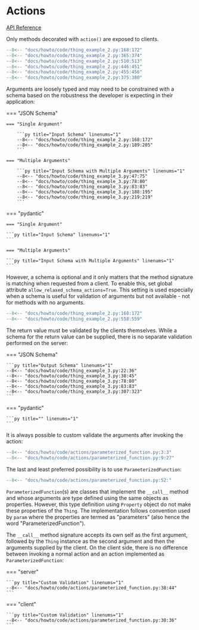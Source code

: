 Actions
=======

[API Reference](../../api-reference/action/index.md)

Only methods decorated with `action()` are exposed to clients. 

```py title="Actions" linenums="1"
--8<-- "docs/howto/code/thing_example_2.py:168:172"
--8<-- "docs/howto/code/thing_example_2.py:365:374"
--8<-- "docs/howto/code/thing_example_2.py:510:513"
--8<-- "docs/howto/code/thing_example_2.py:446:451"
--8<-- "docs/howto/code/thing_example_2.py:455:456"
--8<-- "docs/howto/code/thing_example_2.py:375:380"
```

Arguments are loosely typed and may need to be constrained with a schema based 
on the robustness the developer is expecting in their application:

=== "JSON Schema"

    === "Single Argument"

        ```py title="Input Schema" linenums="1"
        --8<-- "docs/howto/code/thing_example_2.py:168:172"
        --8<-- "docs/howto/code/thing_example_2.py:189:205"
        ```

    === "Multiple Arguments"

        ```py title="Input Schema with Multiple Arguments" linenums="1"
        --8<-- "docs/howto/code/thing_example_3.py:47:75"
        --8<-- "docs/howto/code/thing_example_3.py:78:80"
        --8<-- "docs/howto/code/thing_example_3.py:83:83"
        --8<-- "docs/howto/code/thing_example_3.py:188:195"
        --8<-- "docs/howto/code/thing_example_3.py:219:219"
        ```

=== "pydantic"

    === "Single Argument"

    ```py title="Input Schema" linenums="1"
    ```

    === "Multiple Arguments"

    ```py title="Input Schema with Multiple Arguments" linenums="1"
    ```

However, a schema is optional and it only matters that 
the method signature is matching when requested from a client. To enable this, set global attribute `allow_relaxed_schema_actions=True`. This setting is used especially when a schema is useful for validation of arguments but not available - not for methods with no arguments. 

```py title="Relaxed or Unavailable Schema for Actions" linenums="1"
--8<-- "docs/howto/code/thing_example_2.py:168:172"
--8<-- "docs/howto/code/thing_example_2.py:558:559"
```

The return value must be validated by the clients themselves. While a schema for the return value can be supplied, there is no separate validation performed on the server:

=== "JSON Schema"

    ```py title="Output Schema" linenums="1"
    --8<-- "docs/howto/code/thing_example_3.py:22:36"
    --8<-- "docs/howto/code/thing_example_3.py:38:45"
    --8<-- "docs/howto/code/thing_example_3.py:78:80"
    --8<-- "docs/howto/code/thing_example_3.py:83:83"
    --8<-- "docs/howto/code/thing_example_3.py:307:323"
    ```

=== "pydantic"

    ```py title="" linenums="1"
    ```

It is always possible to custom validate the arguments after invoking the action:

```py title="Custom Validation" linenums="1"
--8<-- "docs/howto/code/actions/parameterized_function.py:3:3"
--8<-- "docs/howto/code/actions/parameterized_function.py:9:27"
```

The last and least preferred possibility is to use `ParameterizedFunction`: 

```py title="Parameterized Function" linenums="1"
--8<-- "docs/howto/code/actions/parameterized_function.py:52:"
```

`ParameterizedFunction`(s) are classes that implement the `__call__` method and whose arguments are type defined using the same objects as properties. However, this type definition using `Property` object do not make these properties of the `Thing`. The implementation follows convention used by `param` where the 
properties are termed as "parameters" (also hence the word "ParameterizedFunction"). 

The `__call__` method signature accepts its own self as the first argument, 
followed by the `Thing` instance as the second argument and then the arguments supplied by the client. On the 
client side, there is no difference between invoking a normal action and an action implemented as 
`ParameterizedFunction`:

=== "server"

    ```py title="Custom Validation" linenums="1"
    --8<-- "docs/howto/code/actions/parameterized_function.py:38:44"
    ```

=== "client"

    ```py title="Custom Validation" linenums="1"
    --8<-- "docs/howto/code/actions/parameterized_function.py:30:36"
    ```

